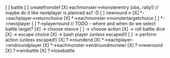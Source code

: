 
[ ] battle
[ ]     createfromdef
[X]     eachmonster->monsterentry (obs, rally!) // maybe do it like nextplayer is planned as? :D
[ ]     newround->
[X]         *->eachplayer->returnchoice
[X]         *->eachmonster->monstertargetchoice
[ ]         *->nextplayer
[ ]             ?->playerround // TODO - where and when do we select battle target?
[X]                 -> choose stance
[ ]                 -> choose action
[X]                 -> roll battle dice
[X]                 -> escape choice
[X]                 -> bash player (unless escaped!)
[ ]                 -> perform action (unless escaped!)
[X]             ?->roundend
[X]                 *->eachplayer->endroundplayer
[X]                 *->eachmonster->endroundmonster
[X]                 ?->newround
[X]                 ?->winbattle
[X]                 ?->losebattle
